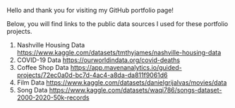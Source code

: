 Hello and thank you for visiting my GitHub portfolio page! 

Below, you will find links to the public data sources I used for these portfolio projects. 

1. Nashville Housing Data
   https://www.kaggle.com/datasets/tmthyjames/nashville-housing-data
2. COVID-19 Data
   https://ourworldindata.org/covid-deaths
3. Coffee Shop Data
   https://app.mavenanalytics.io/guided-projects/72ec0a0d-bc7d-4ac4-a8da-da811f9061d6
4. Film Data
   https://www.kaggle.com/datasets/danielgrijalvas/movies/data
5. Song Data
   https://www.kaggle.com/datasets/waqi786/songs-dataset-2000-2020-50k-records

